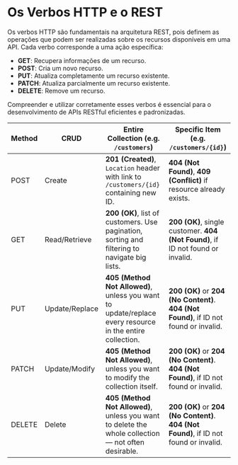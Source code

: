 # Os Verbos HTTP e o REST

Os verbos HTTP são fundamentais na arquitetura REST, pois definem as operações que podem ser realizadas sobre os recursos disponíveis em uma API. Cada verbo corresponde a uma ação específica:

- **GET**: Recupera informações de um recurso.
- **POST**: Cria um novo recurso.
- **PUT**: Atualiza completamente um recurso existente.
- **PATCH**: Atualiza parcialmente um recurso existente.
- **DELETE**: Remove um recurso.

Compreender e utilizar corretamente esses verbos é essencial para o desenvolvimento de APIs RESTful eficientes e padronizadas.

| Method  | CRUD            | Entire Collection (e.g. `/customers`)                                                                 | Specific Item (e.g. `/customers/{id}`)                                                                 |
|---------|-----------------|-------------------------------------------------------------------------------------------------------|--------------------------------------------------------------------------------------------------------|
| POST    | Create          | **201 (Created)**, `Location` header with link to `/customers/{id}` containing new ID.                 | **404 (Not Found)**, **409 (Conflict)** if resource already exists.                                    |
| GET     | Read/Retrieve   | **200 (OK)**, list of customers. Use pagination, sorting and filtering to navigate big lists.          | **200 (OK)**, single customer. **404 (Not Found)**, if ID not found or invalid.                        |
| PUT     | Update/Replace  | **405 (Method Not Allowed)**, unless you want to update/replace every resource in the entire collection. | **200 (OK)** or **204 (No Content)**. **404 (Not Found)**, if ID not found or invalid.                 |
| PATCH   | Update/Modify   | **405 (Method Not Allowed)**, unless you want to modify the collection itself.                        | **200 (OK)** or **204 (No Content)**. **404 (Not Found)**, if ID not found or invalid.                 |
| DELETE  | Delete          | **405 (Method Not Allowed)**, unless you want to delete the whole collection — not often desirable.    | **200 (OK)** or **204 (No Content)**. **404 (Not Found)**, if ID not found or invalid.                 |
